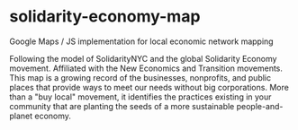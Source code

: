 solidarity-economy-map
======================

Google Maps / JS implementation for local economic network mapping

Following the model of SolidarityNYC and the global Solidarity Economy movement.  Affiliated with the New Economics and Transition movements.  This map is a growing record of the businesses, nonprofits, and public places that provide ways to meet our needs without big corporations. More than a "buy local" movement, it identifies the practices existing in your community that are planting the seeds of a more sustainable people-and-planet economy. 

